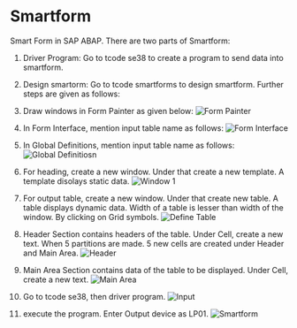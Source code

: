 # Smartform
Smart Form in SAP ABAP.
There are two parts of Smartform:
1. Driver Program: Go to tcode se38 to create a program to send data into smartform.
2. Design smartorm: Go to tcode smartforms to design smartform. Further steps are given as follows:

1. Draw windows in Form Painter as given below:
  ![Form Painter](https://github.com/Taruna-Rawat/Smartform/assets/117479444/405294b8-18b8-485e-8cbd-610c12fa0b76)

2. In Form Interface, mention input table name as follows:
  ![Form Interface](https://github.com/Taruna-Rawat/Smartform/assets/117479444/dbe2f08f-0368-4731-b7a6-1c44e4353955)

3. In Global Definitions, mention input table name as follows:
 ![Global Definitiosn](https://github.com/Taruna-Rawat/Smartform/assets/117479444/1ed2d3c2-ef16-422c-892a-e1d64301c4ba)

4. For heading, create a new window. Under that create a new template. A template disolays static data.
![Window 1](https://github.com/Taruna-Rawat/Smartform/assets/117479444/42af0218-94e5-4539-8940-6d1259e3142d)

5. For output table, create a new window. Under that create new table. A table displays dynamic data. Width of a table is lesser than width of the window. 
   By clicking on Grid symbols.
   ![Define Table](https://github.com/Taruna-Rawat/Smartform/assets/117479444/611f78c6-d3e2-4f99-ba5c-c9280a07d693)
  
6. Header Section contains headers of the table. Under Cell, create a new text. When 5 partitions are made. 5 new cells are created under Header and Main Area.
![Header](https://github.com/Taruna-Rawat/Smartform/assets/117479444/d9fee8bd-ccae-44b5-a615-9dc569551bfb)

7. Main Area Section contains data of the table to be displayed. Under Cell, create a new text.
![Main Area](https://github.com/Taruna-Rawat/Smartform/assets/117479444/1c8b62e0-dfb9-427e-a8b1-360438e647bd)

9. Go to tcode se38, then driver program.
![Input](https://github.com/Taruna-Rawat/Smartform/assets/117479444/bbc07422-81a3-4179-8e58-899e6790efeb)

10. execute the program. Enter Output device as LP01.
 ![Smartform](https://github.com/Taruna-Rawat/Smartform/assets/117479444/be07e2e8-cc3d-4284-9840-be2f0f7a203a)
